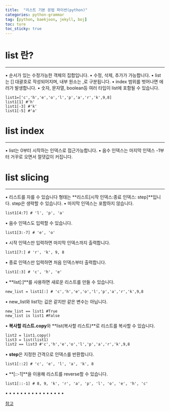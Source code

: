 ```yaml
---
title:  "리스트 기본 문법 파이썬(python)"
categories: python-grammar
tag: [python, baekjoon, jekyll, boj]
toc: ture
toc_sticky: true
---
```


# list 란?
---
• 순서가 있는 수정가능한 객체의 집합입니다.
• 수정, 삭제, 추가가 가능합니다.
• list 는 [] 대괄호로 작성되어지며, 내부 원소는 ,로 구분됩니다.
• index 범위를 벗어나면 에러가 발생합니다.
• 숫자, 문자열, boolean등 여러 타입이 list에 포함될 수 있습니다.
```
list1=['c','h','e','o','l','p','a','r','k',9,8]
list1[1] #'h'
list1[-3] #'k'
list1[-5] #'a'
```

# list index
---
• list는 0부터 시작하는 인덱스로 접근가능합니다.
• 음수 인덱스는 마지막 인덱스 -1부터 거꾸로 오면서 절댓값이 커집니다.

# list slicing
---
• 리스트를 자를 수 있습니다 형태는 **리스트[시작 인덱스:종료 인덱스: step]**입니다. step은 생략할 수 있습니다.
• 마지막 인덱스는 포함하지 않습니다.
```
list1[4:7] # 'l', 'p', 'a'
```
• 음수 인덱스도 입력할 수 있습니다.
```
list1[3:-7] # 'e', 'o'
```
• 시작 인덱스만 입력하면 마지막 인덱스까지 출력합니다.
```
list1[7:] # 'r', 'k', 9, 8
```
• 종료 인덱스만 입력하면 처음 인덱스부터 출력합니다.
```
list1[:3] # 'c', 'h', 'e'
```
• **list[:]**를 사용하면 새로운 리스트를 만들 수 있습니다.
```
new_list = list1[:] # 'c','h','e','o','l','p','a','r','k',9,8
```
• new_list와 list1는 깂은 같지만 같은 변수는 아닙니다.
```
new_list == list1 #True
new_list is list1 #False
```
• **복사할 리스트.copy**와 **list(복사할 리스트)**로 리스트를 복사할 수 있습니다.
```
list2 = list1.copy()
list3 = list(list1)
list2 == list3 #'c','h','e','o','l','p','a','r','k',9,8
```
• **step**은 지정한 간격으로 인덱스를 반환합니다.
```
list1[::2] # 'c', 'e', 'l', 'a', 'k', 8
```
• **[::-1]**을 이용해 리스트를 reverse할 수 있습니다.
```
list1[::-1] # 8, 9, 'k', 'r', 'a', 'p', 'l', 'o', 'e', 'h', 'c'
```
• 
•
•
•
•
•
•
•
•
•
•
•
•
•
•
•

[참고](https://wikidocs.net/book/1553)